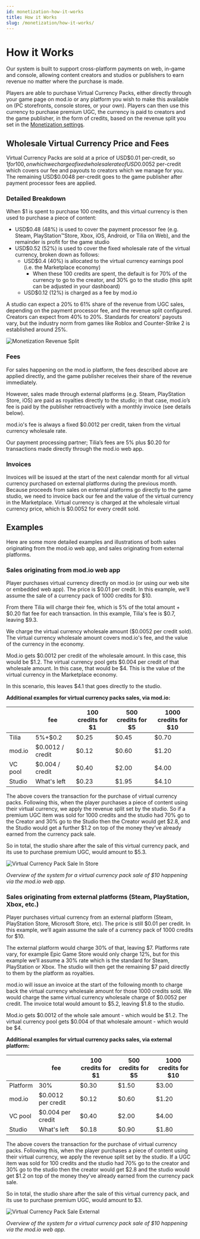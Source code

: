 ```yaml
---
id: monetization-how-it-works
title: How it Works
slug: /monetization/how-it-works/
---
```


# How it Works

Our system is built to support cross-platform payments on web, in-game and console, allowing content creators and studios or publishers to earn revenue no matter where the purchase is made.

Players are able to purchase Virtual Currency Packs, either directly through your game page on mod.io or any platform you wish to make this available on (PC storefronts, console stores, or your own). Players can then use this currency to purchase premium UGC, the currency is paid to creators and the game publisher, in the form of credits, based on the revenue split you set in the [Monetization settings](/monetization/onboarding/#monetization-settings).

## Wholesale Virtual Currency Price and Fees

Virtual Currency Packs are sold at a price of USD$0.01 per-credit, so $1 for 100, on which we charge a fixed wholesale rate of USD$0.0052 per-credit which covers our fee and payouts to creators which we manage for you. The remaining USD$0.0048 per-credit goes to the game publisher after payment processor fees are applied.

### Detailed Breakdown

When $1 is spent to purchase 100 credits, and this virtual currency is then used to purchase a piece of content:

* USD$0.48 (48%) is used to cover the payment processor fee (e.g. Steam, PlayStation™Store, Xbox, iOS, Android, or Tilia on Web), and the remainder is profit for the game studio
* USD$0.52 (52%) is used to cover the fixed wholesale rate of the virtual currency, broken down as follows:
    - USD$0.4 (40%) is allocated to the virtual currency earnings pool (i.e. the Marketplace economy)
        - When these 100 credits are spent, the default is for 70% of the currency to go to the creator, and 30% go to the studio (this split can be adjusted in your dashboard)
    - USD$0.12 (12%) is charged as a fee by mod.io

A studio can expect a 20% to 61% share of the revenue from UGC sales, depending on the payment processor fee, and the revenue split configured. Creators can expect from 40% to 20%. Standards for creators’ payouts vary, but the industry norm from games like Roblox and Counter-Strike 2 is established around 25%.

![Monetization Revenue Split](images/RevenueSplit-black.png)

### Fees

For sales happening on the mod.io platform, the fees described above are applied directly, and the game publisher receives their share of the revenue immediately.

However, sales made through external platforms (e.g. Steam, PlayStation Store, iOS) are paid as royalties directly to the studio; in that case, mod.io’s fee is paid by the publisher retroactively with a monthly invoice (see details below).

mod.io's fee is always a fixed $0.0012 per credit, taken from the virtual currency wholesale rate.

Our payment processing partner; Tilia’s fees are 5% plus $0.20 for transactions made directly through the mod.io web app.

### Invoices

Invoices will be issued at the start of the next calendar month for all virtual currency purchased on external platforms during the previous month. Because proceeds from sales on external platforms go directly to the game studio, we need to invoice back our fee and the value of the virtual currency in the Marketplace. Virtual currency is charged at the wholesale virtual currency price, which is $0.0052 for every credit sold.

## Examples

Here are some more detailed examples and illustrations of both sales originating from the mod.io web app, and sales originating from external platforms.

### Sales originating from mod.io web app

Player purchases virtual currency directly on mod.io (or using our web site or embedded web app). The price is $0.01 per credit. In this example, we’ll assume the sale of a currency pack of 1000 credits for $10.

From there Tilia will charge their fee, which is 5% of the total amount + $0.20 flat fee for each transaction. In this example, Tilia's fee is $0.7, leaving $9.3. 

We charge the virtual currency wholesale amount ($0.0052 per credit sold). The virtual currency wholesale amount covers mod.io's fee, and the value of the currency in the economy.

Mod.io gets $0.0012 per credit of the wholesale amount. In this case, this would be $1.2. The virtual currency pool gets $0.004 per credit of that wholesale amount. In this case, that would be $4. This is the value of the virtual currency in the Marketplace economy.

In this scenario, this leaves $4.1 that goes directly to the studio.

**Additional examples for virtual currency packs sales, via mod.io:**

|            | **fee**           |**100 credits for $1** |**500 credits for $5** |**1000 credits for $10** |
|------------|-------------------|-----------------------|-----------------------|-------------------------|
| Tilia      | 5%+$0.2           | $0.25                 | $0.45                 | $0.70                   |
| mod.io     | $0.0012 / credit  | $0.12                 | $0.60                 | $1.20                   |
| VC pool    | $0.004 / credit   | $0.40                 | $2.00                 | $4.00                   |
| Studio     | What's left       | $0.23                 | $1.95                 | $4.10                   |

The above covers the transaction for the purchase of virtual currency packs. Following this, when the player purchases a piece of content using their virtual currency, we apply the revenue split set by the studio. So if a premium UGC item was sold for 1000 credits and the studio had 70% go to the Creator and 30% go to the Studio then the Creator would get $2.8, and the Studio would get a further $1.2 on top of the money they’ve already earned from the currency pack sale.

So in total, the studio share after the sale of this virtual currency pack, and its use to purchase premium UGC, would amount to $5.3.

![Virtual Currency Pack Sale In Store](images/IntStoreFlow-black.png)

*Overview of the system for a virtual currency pack sale of $10 happening via the mod.io web app.*

### Sales originating from external platforms (Steam, PlayStation, Xbox, etc.)

Player purchases virtual currency from an external platform (Steam, PlayStation Store, Microsoft Store, etc). The price is still $0.01 per credit. In this example, we’ll again assume the sale of a currency pack of 1000 credits for $10.

The external platform would charge 30% of that, leaving $7. Platforms rate vary, for example Epic Game Store would only charge 12%, but for this example we’ll assume a 30% rate which is the standard for Steam, PlayStation or Xbox. The studio will then get the remaining $7 paid directly to them by the platform as royalties.

mod.io will issue an invoice at the start of the following month to charge back the virtual currency wholesale amount for those 1000 credits sold. We would charge the same virtual currency wholesale charge of $0.0052 per credit. The invoice total would amount to $5.2, leaving $1.8 to the studio.

Mod.io gets $0.0012 of the whole sale amount - which would be $1.2.
The virtual currency pool gets $0.004 of that wholesale amount - which would be $4.

**Additional examples for virtual currency packs sales, via external platform:**

|            | **fee**           |**100 credits for $1** |**500 credits for $5** |**1000 credits for $10** |
|------------|-------------------|-----------------------|-----------------------|-------------------------|
| Platform   | 30%               | $0.30                 | $1.50                 | $3.00                   |
| mod.io     | $0.0012 per credit| $0.12                 | $0.60                 | $1.20                   |
| VC pool    | $0.004 per credit | $0.40                 | $2.00                 | $4.00                   |
| Studio     | What's left       | $0.18                 | $0.90                 | $1.80                   |

The above covers the transaction for the purchase of virtual currency packs. Following this, when the player purchases a piece of content using their virtual currency, we apply the revenue split set by the studio. If a UGC item was sold for 100 credits and the studio had 70% go to the creator and 30% go to the studio then the creator would get $2.8 and the studio would get $1.2 on top of the money they’ve already earned from the currency pack sale.

So in total, the studio share after the sale of this virtual currency pack, and its use to purchase premium UGC, would amount to $3.

![Virtual Currency Pack Sale External](images/ExtStoreFlow-black.png)

*Overview of the system for a virtual currency pack sale of $10 happening via the mod.io web app.*
